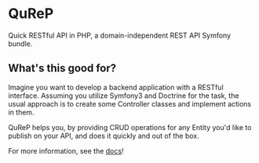 # QuReP

Quick RESTful API in PHP, a domain-independent REST API Symfony bundle.

## What's this good for?

Imagine you want to develop a backend application with a RESTful interface.
Assuming you utilize Symfony3 and Doctrine for the task, the usual approach is to create
some Controller classes and implement actions in them.

QuReP helps you, by providing CRUD operations for any Entity you'd like to
publish on your API, and does it quickly and out of the box.

For more information, see the [docs](doc/index.md)!
